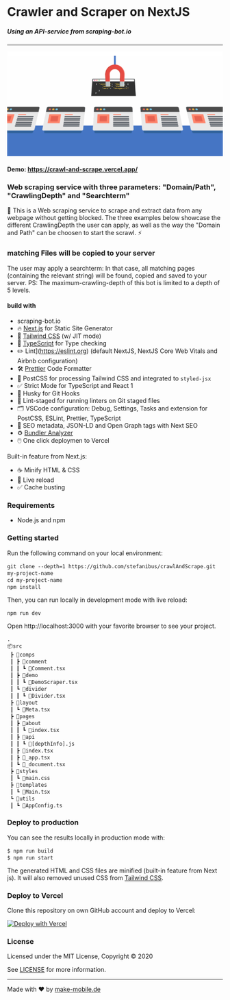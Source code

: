 # Crawler and Scraper on NextJS
##### Using an API-service from scraping-bot.io

 
 
---

[![Sponsor Next JS Boilerplate](https://raw.githubusercontent.com/stefanibus/crawlAndScrape/main/public/assets/images/imageScraper2.png?raw=true)](https://crawl-and-scrape.vercel.app/)


#### Demo: https://crawl-and-scrape.vercel.app/


### Web scraping service  with three parameters: "Domain/Path", "CrawlingDepth" and "Searchterm" 
🚀 This is a Web scraping service to scrape and extract data from any webpage without getting blocked. The three examples below showcase the different CrawlingDepth the user can apply, as well as the way the "Domain and Path" can be choosen to start the scrawl. ⚡️
### matching Files will be copied to your server
The user may apply a searchterm: In that case, all matching pages (containing the relevant string) will be found, copied and saved to your server. PS: The maximum-crawling-depth of this bot is limited to a depth of 5 levels. 

#### build with
- scraping-bot.io 
- 🔥 [Next.js](https://nextjs.org) for Static Site Generator 
- 🎨 [Tailwind CSS](https://tailwindcss.com) (w/ JIT mode)
- 🎉 [TypeScript](https://www.typescriptlang.org) for Type checking
- ✏️ Lint](https://eslint.org) (default NextJS, NextJS Core Web Vitals and Airbnb configuration)
- 🛠 [Prettier](https://prettier.io) Code Formatter
- 💅 PostCSS for processing Tailwind CSS and integrated to `styled-jsx` 
- ✅ Strict Mode for TypeScript and React 1  
- 🦊 Husky for Git Hooks
- 🚫 Lint-staged for running linters on Git staged files
- 🗂 VSCode configuration: Debug, Settings, Tasks and extension for PostCSS, ESLint, Prettier, TypeScript
- 🤖 SEO metadata, JSON-LD and Open Graph tags with Next SEO
- ⚙️ [Bundler Analyzer](https://www.npmjs.com/package/@next/bundle-analyzer)
- 🖱️ One click deploymen to  Vercel  

Built-in feature from Next.js:

- ☕ Minify HTML & CSS
- 💨 Live reload
- ✅ Cache busting
 
 
### Requirements

- Node.js and npm

### Getting started

Run the following command on your local environment:

```
git clone --depth=1 https://github.com/stefanibus/crawlAndScrape.git my-project-name
cd my-project-name
npm install
```

Then, you can run locally in development mode with live reload:

```
npm run dev
```

Open http://localhost:3000 with your favorite browser to see your project.

```
.
📦src
 ┣ 📂comps
 ┃ ┣ 📂comment
 ┃ ┃ ┗ 📜Comment.tsx
 ┃ ┣ 📂demo
 ┃ ┃ ┗ 📜DemoScraper.tsx
 ┃ ┗ 📂divider
 ┃ ┃ ┗ 📜Divider.tsx
 ┣ 📂layout
 ┃ ┗ 📜Meta.tsx
 ┣ 📂pages
 ┃ ┣ 📂about
 ┃ ┃ ┗ 📜index.tsx
 ┃ ┣ 📂api
 ┃ ┃ ┗ 📜[depthInfo].js
 ┃ ┣ 📜index.tsx
 ┃ ┣ 📜_app.tsx
 ┃ ┗ 📜_document.tsx
 ┣ 📂styles
 ┃ ┗ 📜main.css
 ┣ 📂templates
 ┃ ┗ 📜Main.tsx
 ┗ 📂utils
 ┃ ┗ 📜AppConfig.ts

```
 

### Deploy to production

You can see the results locally in production mode with:

```
$ npm run build
$ npm run start
```

The generated HTML and CSS files are minified (built-in feature from Next js). It will also removed unused CSS from [Tailwind CSS](https://tailwindcss.com).
 

### Deploy to Vercel

Clone this repository on own GitHub account and deploy to Vercel:
 
 

[![Deploy with Vercel](https://vercel.com/button)](https://vercel.com/new/git/external?repository-url=https%3A%2F%2Fgithub.com%2Fstefanibus%2FcrawlAndScrape)
 


### License

Licensed under the MIT License, Copyright © 2020

See [LICENSE](LICENSE) for more information.

---

Made with ♥ by [make-mobile.de](https://make-mobile.de)  
 
